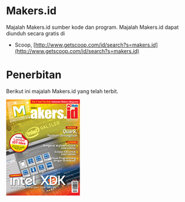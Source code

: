 # Makers.id
Majalah Makers.id sumber kode dan program. Majalah Makers.id dapat diunduh secara gratis di
* Scoop, [http://www.getscoop.com/id/search?s=makers.id](http://www.getscoop.com/id/search?s=makers.id)

# Penerbitan
Berikut ini majalah Makers.id yang telah terbit.

![alt text](/images/vol2.jpg "Majalah Makers.id Volume 2")
